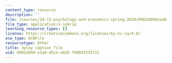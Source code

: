 ```yaml
---
content_type: resource
description: ''
file: /courses/14-13-psychology-and-economics-spring-2020/8902dd9de1a8d5cee82bf688d2535f21_S-BaPQR1ZRU.srt
file_type: application/x-subrip
learning_resource_types: []
license: https://creativecommons.org/licenses/by-nc-sa/4.0/
ocw_type: OCWFile
resourcetype: Other
title: 3play caption file
uid: 8902dd9d-e1a8-d5ce-e82b-f688d2535f21
---
```

